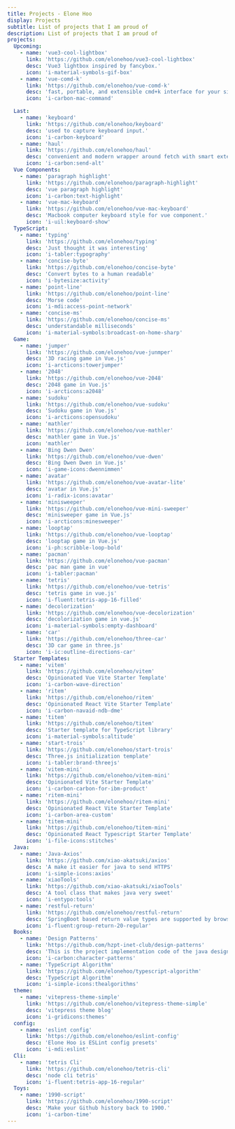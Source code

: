 ```yaml
---
title: Projects - Elone Hoo
display: Projects
subtitle: List of projects that I am proud of
description: List of projects that I am proud of
projects:
  Upcoming:
    - name: 'vue3-cool-lightbox'
      link: 'https://github.com/elonehoo/vue3-cool-lightbox'
      desc: 'Vue3 lightbox inspired by fancybox.'
      icon: 'i-material-symbols-gif-box'
    - name: 'vue-comd-k'
      link: 'https://github.com/elonehoo/vue-comd-k'
      desc: 'fast, portable, and extensible cmd+k interface for your site'
      icon: 'i-carbon-mac-command'

  Last:
    - name: 'keyboard'
      link: 'https://github.com/elonehoo/keyboard'
      desc: 'used to capture keyboard input.'
      icon: 'i-carbon-keyboard'
    - name: 'haul'
      link: 'https://github.com/elonehoo/haul'
      desc: 'convenient and modern wrapper around fetch with smart extensible defaults'
      icon: 'i-carbon:send-alt'
  Vue Components:
    - name: 'paragraph highlight'
      link: 'https://github.com/elonehoo/paragraph-highlight'
      desc: 'vue paragraph highlight'
      icon: 'i-carbon:text-highlight'
    - name: 'vue-mac-keyboard'
      link: 'https://github.com/elonehoo/vue-mac-keyboard'
      desc: 'Macbook computer keyboard style for vue component.'
      icon: 'i-uil:keyboard-show'
  TypeScript:
    - name: 'typing'
      link: 'https://github.com/elonehoo/typing'
      desc: 'Just thought it was interesting'
      icon: 'i-tabler:typography'
    - name: 'concise-byte'
      link: 'https://github.com/elonehoo/concise-byte'
      desc: 'Convert bytes to a human readable'
      icon: 'i-bytesize:activity'
    - name: 'point-line'
      link: 'https://github.com/elonehoo/point-line'
      desc: 'Morse code'
      icon: 'i-mdi:access-point-network'
    - name: 'concise-ms'
      link: 'https://github.com/elonehoo/concise-ms'
      desc: 'understandable milliseconds'
      icon: 'i-material-symbols:broadcast-on-home-sharp'
  Game: 
    - name: 'jumper'
      link: 'https://github.com/elonehoo/vue-junmper'
      desc: '3D racing game in Vue.js'
      icon: 'i-arcticons:towerjumper'
    - name: '2048'
      link: 'https://github.com/elonehoo/vue-2048'
      desc: '2048 game in Vue.js'
      icon: 'i-arcticons:a2048'
    - name: 'sudoku'
      link: 'https://github.com/elonehoo/vue-sudoku'
      desc: 'Sudoku game in Vue.js'
      icon: 'i-arcticons:opensudoku'
    - name: 'mathler'
      link: 'https://github.com/elonehoo/vue-mathler'
      desc: 'mathler game in Vue.js'
      icon: 'mathler'
    - name: 'Bing Dwen Dwen'
      link: 'https://github.com/elonehoo/vue-dwen'
      desc: 'Bing Dwen Dwen in Vue.js'
      icon: 'i-game-icons:dwennimmen'
    - name: 'avatar'
      link: 'https://github.com/elonehoo/vue-avatar-lite'
      desc: 'avatar in Vue.js'
      icon: 'i-radix-icons:avatar'
    - name: 'minisweeper'
      link: 'https://github.com/elonehoo/vue-mini-sweeper'
      desc: 'minisweeper game in Vue.js'
      icon: 'i-arcticons:minesweeper'
    - name: 'looptap'
      link: 'https://github.com/elonehoo/vue-looptap'
      desc: 'looptap game in Vue.js'
      icon: 'i-ph:scribble-loop-bold'
    - name: 'pacman'
      link: 'https://github.com/elonehoo/vue-pacman'
      desc: 'pac man game in vue'
      icon: 'i-tabler:pacman'
    - name: 'tetris'
      link: 'https://github.com/elonehoo/vue-tetris'
      desc: 'tetris game in vue.js'
      icon: 'i-fluent:tetris-app-16-filled'
    - name: 'decolorization'
      link: 'https://github.com/elonehoo/vue-decolorization'
      desc: 'decolorization game in vue.js'
      icon: 'i-material-symbols:empty-dashboard'
    - name: 'car'
      link: 'https://github.com/elonehoo/three-car'
      desc: '3D car game in three.js'
      icon: 'i-ic:outline-directions-car'
  Starter Templates: 
    - name: 'vitem'
      link: 'https://github.com/elonehoo/vitem'
      desc: 'Opinionated Vue Vite Starter Template'
      icon: 'i-carbon-wave-direction'
    - name: 'ritem'
      link: 'https://github.com/elonehoo/ritem'
      desc: 'Opinionated React Vite Starter Template'
      icon: 'i-carbon-navaid-ndb-dme'
    - name: 'titem'
      link: 'https://github.com/elonehoo/titem'
      desc: 'Starter template for TypeScript library'
      icon: 'i-material-symbols:altitude'
    - name: 'start-trois'
      link: 'https://github.com/elonehoo/start-trois'
      desc: 'Three.js initialization template'
      icon: 'i-tabler:brand-threejs'
    - name: 'vitem-mini'
      link: 'https://github.com/elonehoo/vitem-mini'
      desc: 'Opinionated Vite Starter Template'
      icon: 'i-carbon-carbon-for-ibm-product'
    - name: 'ritem-mini'
      link: 'https://github.com/elonehoo/ritem-mini'
      desc: 'Opinionated React Vite Starter Template'
      icon: 'i-carbon-area-custom'
    - name: 'titem-mini'
      link: 'https://github.com/elonehoo/titem-mini'
      desc: 'Opinionated React Typescript Starter Template'
      icon: 'i-file-icons:stitches'
  Java:
    - name: 'Java-Axios'
      link: 'https://github.com/xiao-akatsuki/axios'
      desc: 'A make it easier for java to send HTTPS'
      icon: 'i-simple-icons:axios'
    - name: 'xiaoTools'
      link: 'https://github.com/xiao-akatsuki/xiaoTools'
      desc: 'A tool class that makes java very sweet'
      icon: 'i-entypo:tools'
    - name: 'restful-return'
      link: 'https://github.com/elonehoo/restful-return'
      desc: 'SpringBoot based return value types are supported by browsers.'
      icon: 'i-fluent:group-return-20-regular'
  Books:
    - name: 'Design Patterns'
      link: 'https://github.com/hzpt-inet-club/design-patterns'
      desc: 'This is the project implementation code of the java design pattern'
      icon: 'i-carbon:character-patterns'
    - name: 'TypeScript Algorithm'
      link: 'https://github.com/elonehoo/typescript-algorithm'
      desc: 'TypeScript Algorithm'
      icon: 'i-simple-icons:thealgorithms'
  theme:
    - name: 'vitepress-theme-simple'
      link: 'https://github.com/elonehoo/vitepress-theme-simple'
      desc: 'vitepress theme blog'
      icon: 'i-gridicons:themes'
  config:
    - name: 'eslint config'
      link: 'https://github.com/elonehoo/eslint-config'
      desc: 'Elone Hoo is ESLint config presets'
      icon: 'i-mdi:eslint'
  Cli: 
    - name: 'tetris Cli'
      link: 'https://github.com/elonehoo/tetris-cli'
      desc: 'node cli tetris'
      icon: 'i-fluent:tetris-app-16-regular'
  Toys:
    - name: '1990-script'
      link: 'https://github.com/elonehoo/1990-script'
      desc: 'Make your Github history back to 1900.'
      icon: 'i-carbon-time'
---
```


<ListProjects :projects="frontmatter.projects" />

<StarsRanking />
